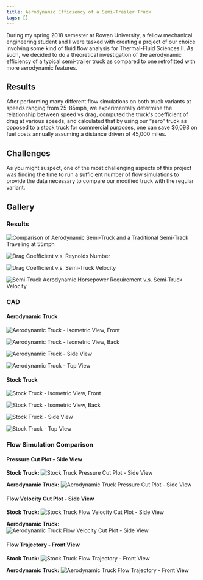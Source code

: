 ```yaml
---
title: Aerodynamic Efficiency of a Semi-Trailer Truck
tags: []
---
```


During my spring 2018 semester at Rowan University, a fellow mechanical engineering student and I were tasked with creating a project of our choice involving some kind of fluid flow analysis for Thermal-Fluid Sciences II. As such, we decided to do a theoretical investigation of the aerodynamic efficiency of a typical semi-trailer truck as compared to one retrofitted with more aerodynamic features.

## Results
After performing many different flow simulations on both truck variants at speeds ranging from 25-85mph, we experimentally determine the relationship between speed vs drag, computed the truck's coefficient of drag at various speeds, and calculated that by using our “aero” truck as opposed to a stock truck for commercial purposes, one can save $6,098 on fuel costs annually assuming a distance driven of 45,000 miles.

## Challenges
As you might suspect, one of the most challenging aspects of this project was finding the time to run a sufficient number of flow simulations to provide the data necessary to compare our modified truck with the regular variant.

## Gallery

### Results
![Comparison of Aerodynamic Semi-Truck and a Traditional Semi-Track Traveling at 55mph](aerodynamic-efficiency-of-a-semi-trailer-truck-results-comparison-of-our-aerodynamic-semi-truck-and-a-typical-semi-truck-traveling-at-55-mph.jpg) 

![Drag Coefficient v.s. Reynolds Number](aerodynamic-efficiency-of-a-semi-trailer-truck-results-drag-coefficient-v.s.-reynolds-number.jpg) 

![Drag Coefficient v.s. Semi-Truck Velocity](aerodynamic-efficiency-of-a-semi-trailer-truck-results-drag-coefficient-v.s.-semi-truck-velocity.jpg) 

![Semi-Truck Aerodynamic Horsepower Requirement v.s. Semi-Truck Velocity](aerodynamic-efficiency-of-a-semi-trailer-truck-results-semi-truck-aeryodynamic-horsepower-requirement-v.s.-semi-truck-velocity.jpg) 

### CAD

#### Aerodynamic Truck
![Aerodynamic Truck - Isometric View, Front](aerodynamic-efficiency-of-a-semi-trailer-truck-cad-aerodynamic-truck-isometric-view-front.jpg) 

![Aerodynamic Truck - Isometric View, Back](aerodynamic-efficiency-of-a-semi-trailer-truck-cad-aerodynamic-truck-isometric-view-back.jpg) 

![Aerodynamic Truck - Side View](aerodynamic-efficiency-of-a-semi-trailer-truck-cad-aerodynamic-truck-side-view.jpg) 

![Aerodynamic Truck - Top View](aerodynamic-efficiency-of-a-semi-trailer-truck-cad-aerodynamic-truck-top-view.jpg) 

#### Stock Truck
![Stock Truck - Isometric View, Front](aerodynamic-efficiency-of-a-semi-trailer-truck-cad-stock-truck-isometric-view-front.jpg) 

![Stock Truck - Isometric View, Back](aerodynamic-efficiency-of-a-semi-trailer-truck-cad-stock-truck-isometric-view-back.jpg) 

![Stock Truck - Side View](aerodynamic-efficiency-of-a-semi-trailer-truck-cad-stock-truck-side-view.jpg) 

![Stock Truck - Top View](aerodynamic-efficiency-of-a-semi-trailer-truck-cad-stock-truck-top-view.jpg) 

### Flow Simulation Comparison

#### Pressure Cut Plot - Side View
**Stock Truck:**
![Stock Truck Pressure Cut Plot - Side View](aerodynamic-efficiency-of-a-semi-trailer-truck-flow-simulation-pressure-cut-plot-standard-truck-pressure-side-view.png) 

**Aerodynamic Truck:**
![Aerodynamic Truck Pressure Cut Plot - Side View](aerodynamic-efficiency-of-a-semi-trailer-truck-flow-simulation-pressure-cut-plot-aerodynamic-truck-side-view.png) 

#### Flow Velocity Cut Plot - Side View
**Stock Truck:**
![Stock Truck Flow Velocity Cut Plot - Side View](aerodynamic-efficiency-of-a-semi-trailer-truck-flow-simulation-flow-velocity-cut-plot-stock-truck-side-view.png) 

**Aerodynamic Truck:**
![Aerodynamic Truck Flow Velocity Cut Plot - Side View](aerodynamic-efficiency-of-a-semi-trailer-truck-flow-simulation-flow-velocity-cut-plot-aerodynamic-truck-side-view.png) 

#### Flow Trajectory - Front View
**Stock Truck:**
![Stock Truck Flow Trajectory - Front View](aerodynamic-efficiency-of-a-semi-trailer-truck-flow-simulation-flow-trajectory-standard-truck-front-view.png) 

**Aerodynamic Truck:**
![Aerodynamic Truck Flow Trajectory - Front View](aerodynamic-efficiency-of-a-semi-trailer-truck-flow-simulation-flow-trajectory-aerodynamic-truck-front-view.png)